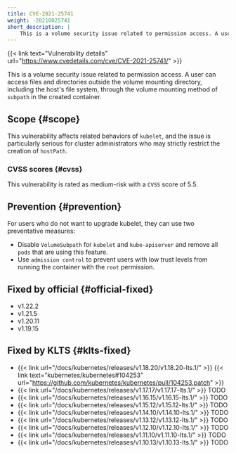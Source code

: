 ```yaml
---
title: CVE-2021-25741
weight: -20210025741
short_description: |
    This is a volume security issue related to permission access. A user can access files and directories outside the volume mounting directory, including the host's file system, through the volume mounting method of `subpath` in the created container.
---
```


{{< link text="Vulnerability details" url="https://www.cvedetails.com/cve/CVE-2021-25741/" >}}

This is a volume security issue related to permission access. A user can access files and directories outside the volume mounting directory, including the host's file system, through the volume mounting method of `subpath` in the created container.

## Scope {#scope}

This vulnerability affects related behaviors of `kubelet`, and the issue is particularly serious for cluster administrators who may strictly restrict the creation of `hostPath`.

### CVSS scores {#cvss}

This vulnerability is rated as medium-risk with a `CVSS` score of 5.5.

## Prevention {#prevention}

For users who do not want to upgrade kubelet, they can use two preventative measures:
- Disable `VolumeSubpath` for `kubelet` and `kube-apiserver` and remove all `pods` that are using this feature.
- Use `admission control` to prevent users with low trust levels from running the container with the `root` permission.

## Fixed by official {#official-fixed}

- v1.22.2
- v1.21.5
- v1.20.11
- v1.19.15

## Fixed by KLTS {#klts-fixed}

- {{< link url="/docs/kubernetes/releases/v1.18.20/v1.18.20-lts.1/" >}} {{< link text="kubernetes/kubernetes#104253" url="https://github.com/kubernetes/kubernetes/pull/104253.patch" >}}
- {{< link url="/docs/kubernetes/releases/v1.17.17/v1.17.17-lts.1/" >}} TODO
- {{< link url="/docs/kubernetes/releases/v1.16.15/v1.16.15-lts.1/" >}} TODO
- {{< link url="/docs/kubernetes/releases/v1.15.12/v1.15.12-lts.1/" >}} TODO
- {{< link url="/docs/kubernetes/releases/v1.14.10/v1.14.10-lts.1/" >}} TODO
- {{< link url="/docs/kubernetes/releases/v1.13.12/v1.13.12-lts.1/" >}} TODO
- {{< link url="/docs/kubernetes/releases/v1.12.10/v1.12.10-lts.1/" >}} TODO
- {{< link url="/docs/kubernetes/releases/v1.11.10/v1.11.10-lts.1/" >}} TODO
- {{< link url="/docs/kubernetes/releases/v1.10.13/v1.10.13-lts.1/" >}} TODO
